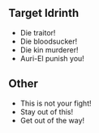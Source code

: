## Target Idrinth

- Die traitor!
- Die bloodsucker!
- Die kin murderer!
- Auri-El punish you!

## Other

- This is not your fight!
- Stay out of this!
- Get out of the way!
